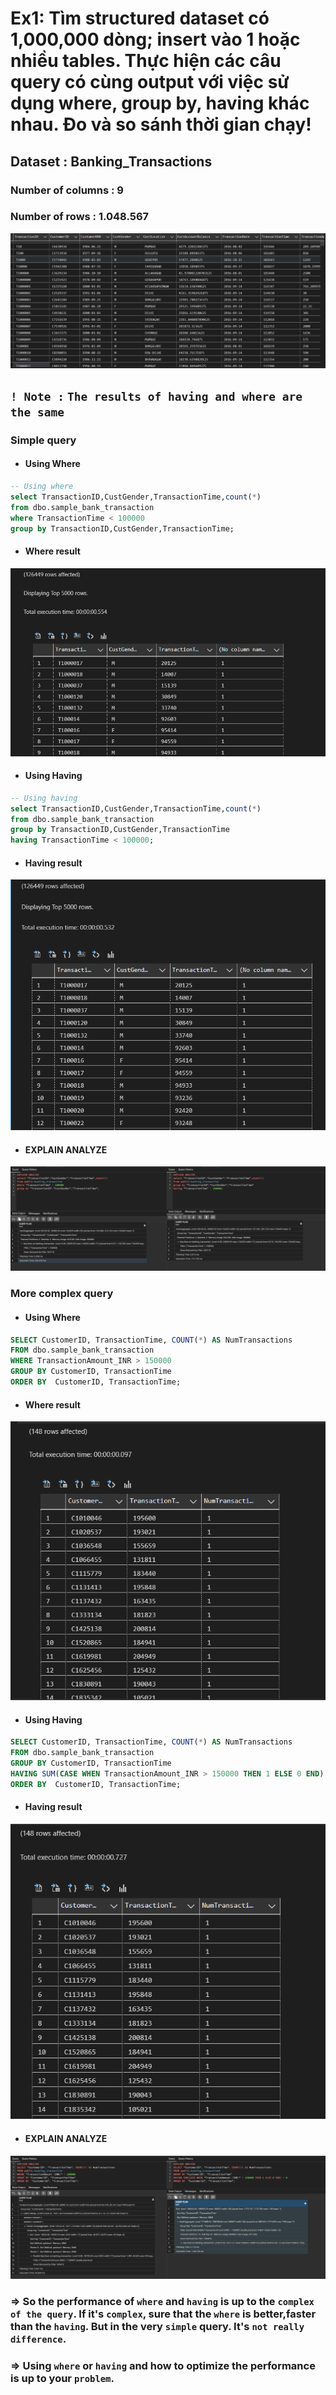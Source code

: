 # Ex1: Tìm structured dataset có 1,000,000 dòng; insert vào 1 hoặc nhiều tables. Thực hiện các câu query có cùng output với việc sử dụng where, group by, having khác nhau. Đo và so sánh thời gian chạy!

## Dataset : Banking_Transactions
### Number of columns : 9
### Number of rows : 1.048.567
![alt text](image-5.png)

## `! Note :` `The results of having and where are the same`
### Simple query 
- #### Using Where
```sql
-- Using where
select TransactionID,CustGender,TransactionTime,count(*)
from dbo.sample_bank_transaction
where TransactionTime < 100000
group by TransactionID,CustGender,TransactionTime;
```
- #### Where result 
![alt text](image-1.png)

- #### Using Having
```sql
-- Using having
select TransactionID,CustGender,TransactionTime,count(*)
from dbo.sample_bank_transaction
group by TransactionID,CustGender,TransactionTime
having TransactionTime < 100000;
```

- #### Having result 
![alt text](image-2.png)

- #### EXPLAIN ANALYZE
![alt text](image-7.png)


### More complex query
- #### Using Where
```sql
SELECT CustomerID, TransactionTime, COUNT(*) AS NumTransactions
FROM dbo.sample_bank_transaction
WHERE TransactionAmount_INR > 150000
GROUP BY CustomerID, TransactionTime
ORDER BY  CustomerID, TransactionTime;
```
- #### Where result 
![alt text](image-3.png)


- #### Using Having
```sql
SELECT CustomerID, TransactionTime, COUNT(*) AS NumTransactions
FROM dbo.sample_bank_transaction
GROUP BY CustomerID, TransactionTime
HAVING SUM(CASE WHEN TransactionAmount_INR > 150000 THEN 1 ELSE 0 END) > 0
ORDER BY  CustomerID, TransactionTime;
```
- #### Having result 
![alt text](image-4.png)

- #### EXPLAIN ANALYZE
![alt text](image-6.png)

### => So the performance of `where` and `having` is up to the `complex of the query`. If it's `complex`, sure that the `where` is better,faster than the `having`. But in the very `simple` query. It's `not really difference`. 
### => Using `where` or `having` and how to optimize the performance is up to your `problem`.
